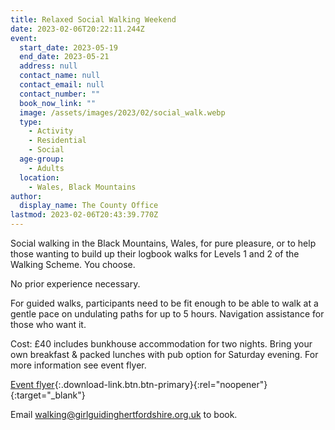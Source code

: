 ```yaml
---
title: Relaxed Social Walking Weekend
date: 2023-02-06T20:22:11.244Z
event:
  start_date: 2023-05-19
  end_date: 2023-05-21
  address: null
  contact_name: null
  contact_email: null
  contact_number: ""
  book_now_link: ""
  image: /assets/images/2023/02/social_walk.webp
  type:
    - Activity
    - Residential
    - Social
  age-group:
    - Adults
  location:
    - Wales, Black Mountains
author:
  display_name: The County Office
lastmod: 2023-02-06T20:43:39.770Z
---
```

Social walking in the Black Mountains, Wales, for pure pleasure, or to help those wanting to build up their logbook walks for Levels 1 and 2 of the Walking Scheme. You choose.

No prior experience necessary.

For guided walks, participants need to be fit enough to be able to walk at a gentle pace on undulating paths for up to 5 hours. Navigation assistance for those who want it.

Cost: £40 includes bunkhouse accommodation for two nights. Bring your own breakfast & packed lunches with pub option for Saturday evening.  For more information see event flyer.

[Event flyer](/assets/docs/2023/anglia-in-the-black-mountains-flyer.pdf){:.download-link.btn.btn-primary}{:rel="noopener"}{:target="_blank"}

Email <walking@girlguidinghertfordshire.org.uk> to book.
